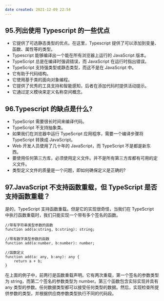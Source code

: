 ```yaml
---
date created: 2021-12-09 22:54
---
```


## 95.列出使用 Typescript 的一些优点

- 它提供了可选静态类型的优点。在这里，Typescript 提供了可以添加到变量、函数、属性等的类型。
- Typescript 能够编译出一个能在所有浏览器上运行的 JavaScript 版本。
- TypeScript 总是在编译时强调错误，而 JavaScript 在运行时指出错误。
- TypeScript 支持强类型或静态类型，而这不是在 JavaScript 中。
- 它有助于代码结构。
- 它使用基于类的面向对象编程。
- 它提供了优秀的工具支持和智能感知，后者在添加代码时提供活动提示。
- 它通过定义模块来定义名称空间概念。

## 96.Typescript 的缺点是什么?

- TypeScript 需要很长时间来编译代码。
- TypeScript 不支持抽象类。
- 如果我们在浏览器中运行 TypeScript 应用程序，需要一个编译步骤将 TypeScript 转换成 JavaScript。
- Web 开发人员使用了几十年的 JavaScript，而 TypeScript 不是都是新东西。
- 要使用任何第三方库，必须使用定义文件。并不是所有第三方库都有可用的定义文件。
- 类型定义文件的质量是一个问题，即如何确保定义是正确的?

## 97.JavaScript 不支持函数重载，但 TypeScript 是否支持函数重载？

是的，TypeScript 支持函数重载。但是它的实现很奇怪，当我们在 TypeScript 中执行函数重载时，我们只能实现一个带有多个签名的函数。

```
//带有字符串类型参数的函数  
function add(a:string, b:string): string;    
  
//带有数字类型参数的函数
function add(a:number, b:number): number;    
  
//函数定义
function add(a: any, b:any): any {    
    return a + b;    
}
```

在上面的例子中，前两行是函数重载声明。它有两次重载，第一个签名的参数类型为 string，而第二个签名的参数类型为 number。第三个函数包含实际实现并具有 any 类型的参数。任何数据类型都可以接受任何类型的数据。然后，实现检查所提供参数的类型，并根据供应商参数类型执行不同的代码段。
